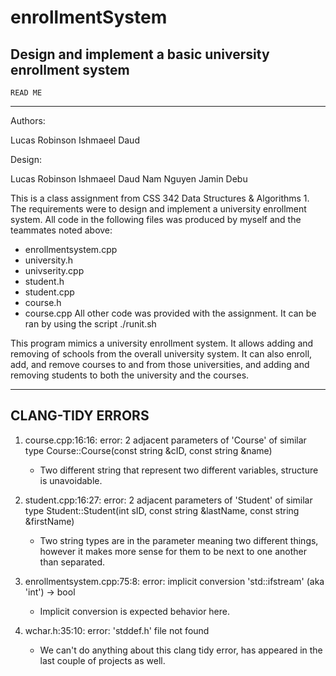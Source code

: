 # enrollmentSystem
Design and implement a basic university enrollment system
-----------------
    READ ME
-----------------

Authors:

Lucas Robinson
Ishmaeel Daud

Design:

Lucas Robinson
Ishmaeel Daud
Nam Nguyen
Jamin Debu

This is a class assignment from CSS 342 Data Structures & Algorithms 1. The 
requirements were to design and implement a university enrollment system. All 
code in the following files was produced by myself and the teammates noted 
above:
- enrollmentsystem.cpp
- university.h
- univserity.cpp
- student.h
- student.cpp
- course.h
- course.cpp
All other code was provided with the assignment. It can be ran by using the script 
./runit.sh

This program mimics a university enrollment system. It allows adding and 
removing of schools from the overall university system. It can also enroll, add, and 
remove courses to and from those universities, and adding and removing 
students to both the university and the courses.

-----------------
CLANG-TIDY ERRORS
-----------------

1. course.cpp:16:16: error: 2 adjacent parameters of 'Course' of similar type
    Course::Course(const string &cID, const string &name)

    - Two different string that represent two different variables, structure is
     unavoidable.

2. student.cpp:16:27: error: 2 adjacent parameters of 'Student' of similar type
    Student::Student(int sID, const string &lastName, const string &firstName)

    - Two string types are in the parameter meaning two different things, 
    however it makes more sense for them to be next to one another than 
    separated.

3. enrollmentsystem.cpp:75:8: error: implicit conversion 'std::ifstream' 
    (aka 'int') -> bool
    - Implicit conversion is expected behavior here.

4. wchar.h:35:10: error: 'stddef.h' file not found 
    - We can't do anything about this clang tidy error, has appeared in the 
    last couple of projects as well.

